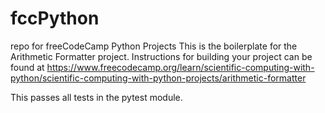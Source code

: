 # fccPython
repo for freeCodeCamp Python Projects
This is the boilerplate for the Arithmetic Formatter project. Instructions for building your project can be found at https://www.freecodecamp.org/learn/scientific-computing-with-python/scientific-computing-with-python-projects/arithmetic-formatter

This passes all tests in the pytest module. 
